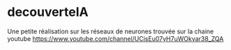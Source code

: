 # decouverteIA
Une petite réalisation sur les réseaux de neurones trouvée sur la chaine youtube https://www.youtube.com/channel/UCisEu07yH7uWOkyar38_ZQA

